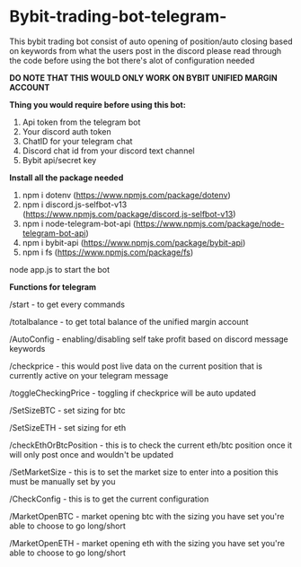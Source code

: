 # Bybit-trading-bot-telegram-
This bybit trading bot consist of auto opening of position/auto closing based on keywords from what the users post in the discord please read through the code before using the bot there's alot of configuration needed

**DO NOTE THAT THIS WOULD ONLY WORK ON BYBIT UNIFIED MARGIN ACCOUNT**

**Thing you would require before using this bot:**

1. Api token from the telegram bot
2. Your discord auth token
3. ChatID for your telegram chat
4. Discord chat id from your discord text channel
5. Bybit api/secret key

**Install all the package needed**

1. npm i dotenv (https://www.npmjs.com/package/dotenv)
2. npm i discord.js-selfbot-v13 (https://www.npmjs.com/package/discord.js-selfbot-v13)
3. npm i node-telegram-bot-api (https://www.npmjs.com/package/node-telegram-bot-api)
4. npm i bybit-api (https://www.npmjs.com/package/bybit-api)
5. npm i fs (https://www.npmjs.com/package/fs)

node app.js to start the bot

**Functions for telegram**

/start - to get every commands

/totalbalance - to get total balance of the unified margin account

/AutoConfig - enabling/disabling self take profit based on discord message keywords

/checkprice - this would post live data on the current position that is currently active on your telegram message

/toggleCheckingPrice - toggling if checkprice will be auto updated

/SetSizeBTC - set sizing for btc

/SetSizeETH - set sizing for eth

/checkEthOrBtcPosition - this is to check the current eth/btc position once it will only post once and wouldn't be updated

/SetMarketSize - this is to set the market size to enter into a position this must be manually set by you

/CheckConfig - this is to get the current configuration

/MarketOpenBTC - market opening btc with the sizing you have set you're able to choose to go long/short

/MarketOpenETH - market opening eth with the sizing you have set you're able to choose to go long/short
